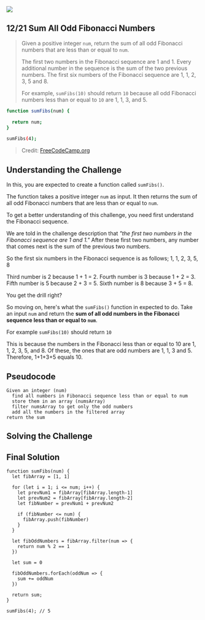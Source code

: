 ![](https://img.shields.io/badge/Coding-Challenges-darkgreen)

## 12/21 Sum All Odd Fibonacci Numbers
>Given a positive integer `num`, return the sum of all odd Fibonacci numbers that are less than or equal to `num`.
>
>The first two numbers in the Fibonacci sequence are 1 and 1. Every additional number in the sequence is the sum of the two previous numbers. The first six numbers of the Fibonacci sequence are 1, 1, 2, 3, 5 and 8.
>
>For example, `sumFibs(10)` should return `10` because all odd Fibonacci numbers less than or equal to `10` are 1, 1, 3, and 5.

```bash
function sumFibs(num) {

  return num;
}

sumFibs(4);
```
> Credit: [FreeCodeCamp.org](https://www.freecodecamp.org/learn/javascript-algorithms-and-data-structures/intermediate-algorithm-scripting/sum-all-odd-fibonacci-numbers)

## Understanding the Challenge

In this, you are expected to create a function called `sumFibs()`.

The function takes a positive integer `num` as input. It then returns the sum of all odd Fibonacci numbers that are less than or equal to `num`.

To get a better understanding of this challenge, you need first understand the Fibonacci sequence.

We are told in the challenge description that _"the first two numbers in the Fibonacci sequence are 1 and 1."_ After these first two numbers, any number that comes next is the sum of the previous two numbers.

So the first six numbers in the Fibonacci sequence is as follows;
1, 1, 2, 3, 5, 8

Third number is 2 because 1 + 1 = 2.
Fourth number is 3 because 1 + 2 = 3.
Fifth number is 5 because 2 + 3 = 5.
Sixth number is 8 because 3 + 5 = 8.

You get the drill right?

So moving on, here's what the `sumFibs()` function in expected to do. Take an input `num` and return the **sum of all odd numbers in the Fibonacci sequence less than or equal to `num`**.

For example `sumFibs(10)` should return `10`

This is because the numbers in the Fibonacci less than or equal to 10 are 1, 1, 2, 3, 5, and 8. Of these, the ones that are odd numbers are 1, 1, 3 and 5. Therefore, 1+1+3+5 equals 10.

## Pseudocode

````
Given an integer (num)
  find all numbers in Fibonacci sequence less than or equal to num
  store them in an array (numsArray)
  filter numsArray to get only the odd numbers
  add all the numbers in the filtered array
return the sum
````

## Solving the Challenge



## Final Solution

```
function sumFibs(num) {
  let fibArray = [1, 1]
  
  for (let i = 1; i <= num; i++) {
    let prevNum1 = fibArray[fibArray.length-1]
    let prevNum2 = fibArray[fibArray.length-2]
    let fibNumber = prevNum1 + prevNum2

    if (fibNumber <= num) {
      fibArray.push(fibNumber)
    }
  }

  let fibOddNumbers = fibArray.filter(num => {
    return num % 2 == 1
  })

  let sum = 0
  
  fibOddNumbers.forEach(oddNum => {
    sum += oddNum
  })

  return sum;
}

sumFibs(4); // 5
```
